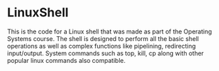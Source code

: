 # LinuxShell

This is the code for a Linux shell that was made as part of the Operating Systems course. The shell is designed to perform all the basic shell
operations as well as complex functions like pipelining, redirecting input/output. System commands such as top, kill, cp along with other popular linux commands 
also compatible.
